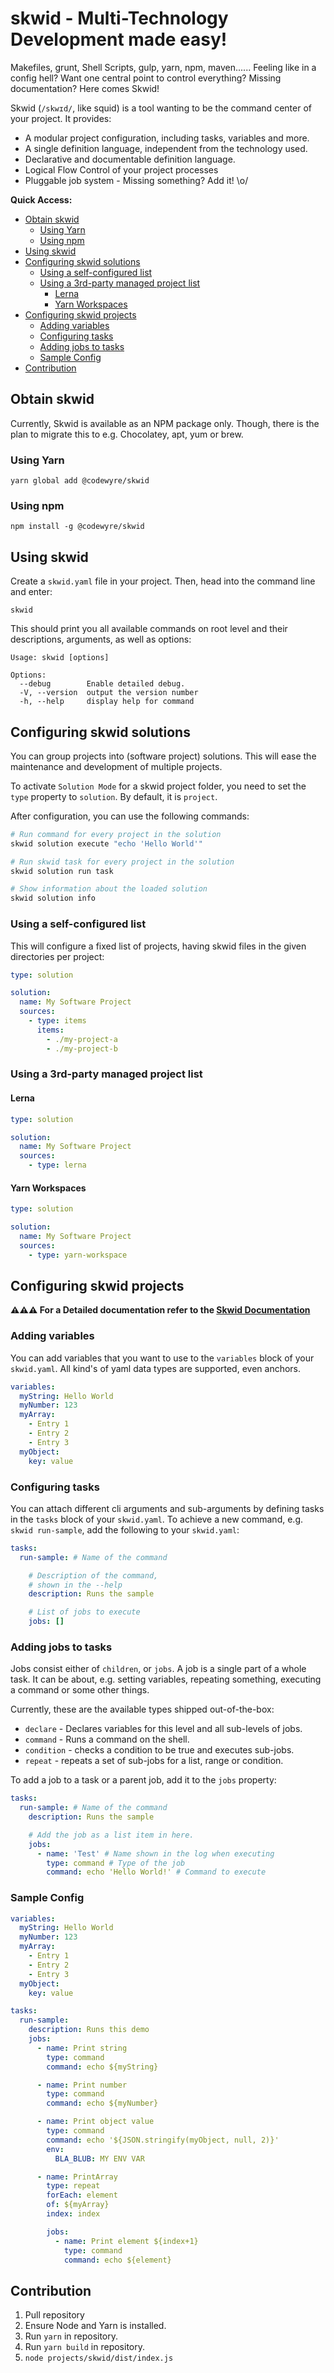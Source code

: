 # skwid - Multi-Technology Development made easy!

Makefiles, grunt, Shell Scripts, gulp, yarn, npm,
maven...... Feeling like in a config hell? Want one central point to control everything? Missing documentation? Here comes Skwid!

Skwid (`/skwɪd/`, like squid) is a tool wanting to be the command center of your project. It provides:

  - A modular project configuration, including tasks, variables and more.
  - A single definition language, independent from the technology used.
  - Declarative and documentable definition language.
  - Logical Flow Control of your project processes
  - Pluggable job system - Missing something? Add it! \o/

**Quick Access:**
- [Obtain skwid](#obtain-skwid)
  - [Using Yarn](#using-yarn)
  - [Using npm](#using-npm)
- [Using skwid](#using-skwid)
- [Configuring skwid solutions](#configuring-skwid-solutions)
  - [Using a self-configured list](#using-a-self-configured-list)
  - [Using a 3rd-party managed project list](#using-a-3rd-party-managed-project-list)
    - [Lerna](#lerna)
    - [Yarn Workspaces](#yarn-workspaces)
- [Configuring skwid projects](#configuring-skwid-projects)
  - [Adding variables](#adding-variables)
  - [Configuring tasks](#configuring-tasks)
  - [Adding jobs to tasks](#adding-jobs-to-tasks)
  - [Sample Config](#sample-config)
- [Contribution](#contribution)


## Obtain skwid

Currently, Skwid is available as an NPM package only. Though, there is the plan to migrate this to e.g. Chocolatey, apt, yum or brew.

### Using Yarn
```
yarn global add @codewyre/skwid
```

### Using npm
```
npm install -g @codewyre/skwid
```

## Using skwid

Create a `skwid.yaml` file in your project. Then, head into the command line and enter:

`skwid`

This should print you all available commands on root level and their descriptions, arguments, as well as options:

```
Usage: skwid [options]

Options:
  --debug        Enable detailed debug.
  -V, --version  output the version number
  -h, --help     display help for command
```

## Configuring skwid solutions

You can group projects into (software project) solutions. This will ease the maintenance and development of multiple projects.

To activate `Solution Mode` for a skwid project folder, you need to set the `type` property to `solution`. By default, it is `project`.

After configuration, you can use the following commands:

```sh
# Run command for every project in the solution
skwid solution execute "echo 'Hello World'"

# Run skwid task for every project in the solution
skwid solution run task

# Show information about the loaded solution
skwid solution info
```

### Using a self-configured list

This will configure a fixed list of projects, having skwid files in the given directories per project:

```yaml
type: solution

solution:
  name: My Software Project
  sources:
    - type: items
      items:
        - ./my-project-a
        - ./my-project-b
```

### Using a 3rd-party managed project list

#### Lerna


```yaml
type: solution

solution:
  name: My Software Project
  sources:
    - type: lerna
```

#### Yarn Workspaces


```yaml
type: solution

solution:
  name: My Software Project
  sources:
    - type: yarn-workspace
```

## Configuring skwid projects

**⚠️⚠️⚠️ For a Detailed documentation refer to the [Skwid Documentation](./docs/README.md)**

### Adding variables

You can add variables that you want to use to the `variables` block of your `skwid.yaml`. All kind's of yaml data types are supported, even anchors.

```yaml
variables:
  myString: Hello World
  myNumber: 123
  myArray:
    - Entry 1
    - Entry 2
    - Entry 3
  myObject:
    key: value
```

### Configuring tasks

You can attach different cli arguments and sub-arguments by defining tasks in the `tasks` block of your `skwid.yaml`. To achieve a new command, e.g. `skwid run-sample`, add the following to your `skwid.yaml`:

```yaml
tasks:
  run-sample: # Name of the command

    # Description of the command,
    # shown in the --help
    description: Runs the sample

    # List of jobs to execute
    jobs: []
```

### Adding jobs to tasks

Jobs consist either of `children`, or `jobs`. A job is a single part of a whole task. It can be about, e.g. setting variables, repeating something, executing a command or some other things.

Currently, these are the available types shipped out-of-the-box:

- `declare` - Declares variables for this level and all sub-levels of jobs.
- `command` - Runs a command on the shell.
- `condition` - checks a condition to be true and executes sub-jobs.
- `repeat` - repeats a set of sub-jobs for a list, range or condition.

To add a job to a task or a parent job, add it to the `jobs` property:

```yaml
tasks:
  run-sample: # Name of the command
    description: Runs the sample

    # Add the job as a list item in here.
    jobs:
      - name: 'Test' # Name shown in the log when executing
        type: command # Type of the job
        command: echo 'Hello World!' # Command to execute
```

### Sample Config

```yaml
variables:
  myString: Hello World
  myNumber: 123
  myArray:
    - Entry 1
    - Entry 2
    - Entry 3
  myObject:
    key: value

tasks:
  run-sample:
    description: Runs this demo
    jobs:
      - name: Print string
        type: command
        command: echo ${myString}

      - name: Print number
        type: command
        command: echo ${myNumber}

      - name: Print object value
        type: command
        command: echo '${JSON.stringify(myObject, null, 2)}'
        env:
          BLA_BLUB: MY ENV VAR

      - name: PrintArray
        type: repeat
        forEach: element
        of: ${myArray}
        index: index

        jobs:
          - name: Print element ${index+1}
            type: command
            command: echo ${element}
```

## Contribution

1. Pull repository
2. Ensure Node and Yarn is installed.
3. Run `yarn` in repository.
4. Run `yarn build` in repository.
5. `node projects/skwid/dist/index.js`